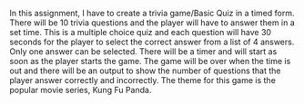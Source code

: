 In this assignment, I have to create a trivia game/Basic Quiz in a timed form. There will be 10 trivia questions and the player will have to answer them in a set time. This is a multiple choice quiz and each question will have 30 seconds for the player to select the correct answer from a list of 4 answers. Only one answer can be selected. There will be a timer and will start as soon as the player starts the game. The game will be over when the time is out and there will be an output to show the number of questions that the player answer correctly and incorrectly. The theme for this game is the popular movie series, Kung Fu Panda.